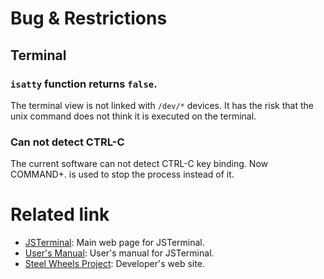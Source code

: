# Bug & Restrictions
## Terminal
### `isatty` function returns `false`.
The terminal view is not linked with `/dev/*` devices.
It has the risk that the unix command does not think it is executed on the terminal.

### Can not detect CTRL-C
The current software can not detect CTRL-C key binding.
Now COMMAND+. is used to stop the process instead of it.

# Related link
* [JSTerminal](https://github.com/steelwheels/JSTerminal): Main web page for JSTerminal.
* [User's Manual](https://github.com/steelwheels/JSTerminal/blob/master/Documents/UsersManual.md): User's manual for JSTerminal.
* [Steel Wheels Project](https://steelwheels.github.io): Developer's web site. 
